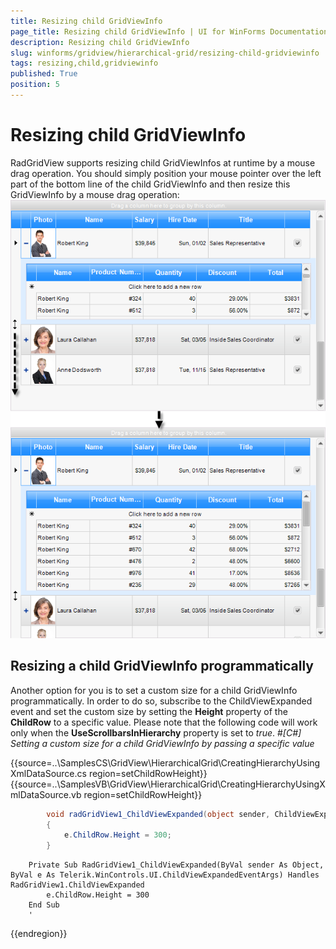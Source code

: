 ```yaml
---
title: Resizing child GridViewInfo
page_title: Resizing child GridViewInfo | UI for WinForms Documentation
description: Resizing child GridViewInfo
slug: winforms/gridview/hierarchical-grid/resizing-child-gridviewinfo
tags: resizing,child,gridviewinfo
published: True
position: 5
---
```


# Resizing child GridViewInfo



RadGridView supports resizing child GridViewInfos at runtime by a mouse drag operation. You should simply position your
          mouse pointer over the left part of the bottom line of the child GridViewInfo and then resize this GridViewInfo by a mouse drag operation:
      ![gridview-hirarchical-grid-resizing-child-gridviewinfo 001](images/gridview-hirarchical-grid-resizing-child-gridviewinfo001.png)



## Resizing a child GridViewInfo programmatically

Another option for you is to set a custom size for a child GridViewInfo programmatically. In order to do so,
            subscribe to the ChildViewExpanded event and set the custom size by setting the __Height__ property
            of the __ChildRow__ to a specific value. Please note that the following code will work only when the
          __UseScrollbarsInHierarchy__ property is set to *true*.
        #_[C#] Setting a custom size for a child GridViewInfo by passing a specific value_

	



{{source=..\SamplesCS\GridView\HierarchicalGrid\CreatingHierarchyUsingXmlDataSource.cs region=setChildRowHeight}} 
{{source=..\SamplesVB\GridView\HierarchicalGrid\CreatingHierarchyUsingXmlDataSource.vb region=setChildRowHeight}} 

````C#
        void radGridView1_ChildViewExpanded(object sender, ChildViewExpandedEventArgs e)
        {
            e.ChildRow.Height = 300;
        }
````
````VB.NET
    Private Sub RadGridView1_ChildViewExpanded(ByVal sender As Object, ByVal e As Telerik.WinControls.UI.ChildViewExpandedEventArgs) Handles RadGridView1.ChildViewExpanded
        e.ChildRow.Height = 300
    End Sub
    '
````

{{endregion}} 



